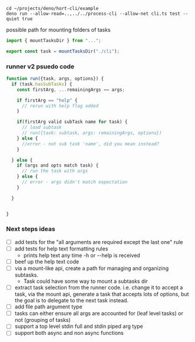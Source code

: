 ```
cd ~/projects/deno/hort-cli/example
deno run --allow-read=..,../../process-cli --allow-net cli.ts test --quiet true
```

possible path for mounting folders of tasks

```ts
import { mountTasksDir } from "...";

export const task = mountTasksDir("./cli");
```

### runner v2 psuedo code

```ts
function run({task, args, options}) {
  if (task.hasSubTasks) {
    const firstArg, ...remainingArgs == args;

    if firstArg == "help" {
      // rerun with help flag added
    }

    if(firstArg valid subTask name for task) {
      // load subtask
      // run({task: subtask, args: remainingArgs, options})
    } else {
      //error - not sub task 'name', did you mean instead?
    }

  } else {
    if (args and opts match task) {
      // run the task with args
    } else {
      // error - args didn't match expectation
    }

  }


}
```

### Next steps ideas

- [ ] add tests for the "all arguments are required except the last one" rule
- [ ] add tests for help text formatting rules
  - prints help text any time -h or --help is received
- [ ] beef up the help text code
- [ ] via a mount-like api, create a path for managing and organizing subtasks.
  - Task could have some way to mount a subtasks dir
- [ ] extract task selection from the runner code. i.e. change it to accept a
      task, via the mount api, generate a task that accepts lots of options, but
      the goal is to delegate to the next task instead.
- [ ] add file path argument type
- [ ] tasks can either ensure all args are accounted for (leaf level tasks) or
      not (grouping of tasks)
- [ ] support a top level stdin full and stdin piped arg type
- [ ] support both async and non async functions
